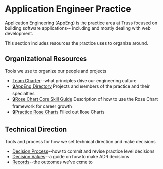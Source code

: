 # Application Engineer Practice

Application Engineering (AppEng) is the practice area at Truss
focused on building software applications--
including and mostly dealing with web development.

This section includes resources
the practice uses to organize around.

## Organizational Resources

Tools we use to organize our people and projects

- [Team Charter](team-charter.md)--what principles drive our engineering culture
- [🔒AppEng Directory](https://docs.google.com/spreadsheets/d/1wzlDUjMsHv8mfam7XaCVjw9F5UTrE7U9pJEQa5dEiAA/edit#gid=0) Projects and members of the practice and their specialties
- [🔒Rose Chart Core Skill Guide](https://docs.google.com/document/d/1pj3y0lJYMWIZCkmd8I64GDOESwgOwh7TOGRLVAEiw6g) Description of how to use the Rose Chart framework for career growth
- [🔒Practice Rose Charts](https://docs.google.com/spreadsheets/d/1eVo3bo6VZafMpLqI6l0lr8VknYbqYvEY3bUGl0vfWMg/edit#gid=0) Filled out Rose Charts

## Technical Direction

Tools and process for how we set technical direction and make decisions

- [Decision Process](decision-process.md)--how to commit and revise practice level decisions
- [Decision Values](decision-values.md)--a guide on how to make ADR decisions
- [Records](./adrs/README.md)--the outcomes we've come to
